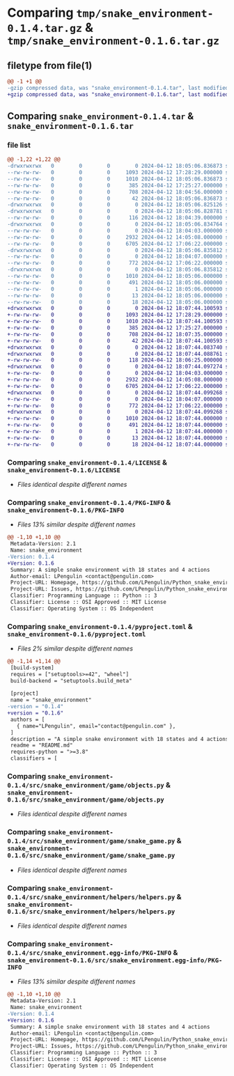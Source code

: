 # Comparing `tmp/snake_environment-0.1.4.tar.gz` & `tmp/snake_environment-0.1.6.tar.gz`

## filetype from file(1)

```diff
@@ -1 +1 @@
-gzip compressed data, was "snake_environment-0.1.4.tar", last modified: Fri Apr 12 18:05:06 2024, max compression
+gzip compressed data, was "snake_environment-0.1.6.tar", last modified: Fri Apr 12 18:07:44 2024, max compression
```

## Comparing `snake_environment-0.1.4.tar` & `snake_environment-0.1.6.tar`

### file list

```diff
@@ -1,22 +1,22 @@
-drwxrwxrwx   0        0        0        0 2024-04-12 18:05:06.836873 snake_environment-0.1.4/
--rw-rw-rw-   0        0        0     1093 2024-04-12 17:28:29.000000 snake_environment-0.1.4/LICENSE
--rw-rw-rw-   0        0        0     1010 2024-04-12 18:05:06.836873 snake_environment-0.1.4/PKG-INFO
--rw-rw-rw-   0        0        0      385 2024-04-12 17:25:27.000000 snake_environment-0.1.4/README.md
--rw-rw-rw-   0        0        0      708 2024-04-12 18:04:56.000000 snake_environment-0.1.4/pyproject.toml
--rw-rw-rw-   0        0        0       42 2024-04-12 18:05:06.836873 snake_environment-0.1.4/setup.cfg
-drwxrwxrwx   0        0        0        0 2024-04-12 18:05:06.825126 snake_environment-0.1.4/src/
-drwxrwxrwx   0        0        0        0 2024-04-12 18:05:06.828781 snake_environment-0.1.4/src/snake_environment/
--rw-rw-rw-   0        0        0      116 2024-04-12 18:04:39.000000 snake_environment-0.1.4/src/snake_environment/__init__.py
-drwxrwxrwx   0        0        0        0 2024-04-12 18:05:06.834764 snake_environment-0.1.4/src/snake_environment/game/
--rw-rw-rw-   0        0        0        0 2024-04-12 18:04:03.000000 snake_environment-0.1.4/src/snake_environment/game/__init__.py
--rw-rw-rw-   0        0        0     2932 2024-04-12 14:05:08.000000 snake_environment-0.1.4/src/snake_environment/game/objects.py
--rw-rw-rw-   0        0        0     6705 2024-04-12 17:06:22.000000 snake_environment-0.1.4/src/snake_environment/game/snake_game.py
-drwxrwxrwx   0        0        0        0 2024-04-12 18:05:06.835812 snake_environment-0.1.4/src/snake_environment/helpers/
--rw-rw-rw-   0        0        0        0 2024-04-12 18:04:07.000000 snake_environment-0.1.4/src/snake_environment/helpers/__init__.py
--rw-rw-rw-   0        0        0      772 2024-04-12 17:06:22.000000 snake_environment-0.1.4/src/snake_environment/helpers/helpers.py
-drwxrwxrwx   0        0        0        0 2024-04-12 18:05:06.835812 snake_environment-0.1.4/src/snake_environment.egg-info/
--rw-rw-rw-   0        0        0     1010 2024-04-12 18:05:06.000000 snake_environment-0.1.4/src/snake_environment.egg-info/PKG-INFO
--rw-rw-rw-   0        0        0      491 2024-04-12 18:05:06.000000 snake_environment-0.1.4/src/snake_environment.egg-info/SOURCES.txt
--rw-rw-rw-   0        0        0        1 2024-04-12 18:05:06.000000 snake_environment-0.1.4/src/snake_environment.egg-info/dependency_links.txt
--rw-rw-rw-   0        0        0       13 2024-04-12 18:05:06.000000 snake_environment-0.1.4/src/snake_environment.egg-info/requires.txt
--rw-rw-rw-   0        0        0       18 2024-04-12 18:05:06.000000 snake_environment-0.1.4/src/snake_environment.egg-info/top_level.txt
+drwxrwxrwx   0        0        0        0 2024-04-12 18:07:44.100593 snake_environment-0.1.6/
+-rw-rw-rw-   0        0        0     1093 2024-04-12 17:28:29.000000 snake_environment-0.1.6/LICENSE
+-rw-rw-rw-   0        0        0     1010 2024-04-12 18:07:44.100593 snake_environment-0.1.6/PKG-INFO
+-rw-rw-rw-   0        0        0      385 2024-04-12 17:25:27.000000 snake_environment-0.1.6/README.md
+-rw-rw-rw-   0        0        0      708 2024-04-12 18:07:35.000000 snake_environment-0.1.6/pyproject.toml
+-rw-rw-rw-   0        0        0       42 2024-04-12 18:07:44.100593 snake_environment-0.1.6/setup.cfg
+drwxrwxrwx   0        0        0        0 2024-04-12 18:07:44.083740 snake_environment-0.1.6/src/
+drwxrwxrwx   0        0        0        0 2024-04-12 18:07:44.088761 snake_environment-0.1.6/src/snake_environment/
+-rw-rw-rw-   0        0        0      118 2024-04-12 18:06:25.000000 snake_environment-0.1.6/src/snake_environment/__init__.py
+drwxrwxrwx   0        0        0        0 2024-04-12 18:07:44.097274 snake_environment-0.1.6/src/snake_environment/game/
+-rw-rw-rw-   0        0        0        0 2024-04-12 18:04:03.000000 snake_environment-0.1.6/src/snake_environment/game/__init__.py
+-rw-rw-rw-   0        0        0     2932 2024-04-12 14:05:08.000000 snake_environment-0.1.6/src/snake_environment/game/objects.py
+-rw-rw-rw-   0        0        0     6705 2024-04-12 17:06:22.000000 snake_environment-0.1.6/src/snake_environment/game/snake_game.py
+drwxrwxrwx   0        0        0        0 2024-04-12 18:07:44.099268 snake_environment-0.1.6/src/snake_environment/helpers/
+-rw-rw-rw-   0        0        0        0 2024-04-12 18:04:07.000000 snake_environment-0.1.6/src/snake_environment/helpers/__init__.py
+-rw-rw-rw-   0        0        0      772 2024-04-12 17:06:22.000000 snake_environment-0.1.6/src/snake_environment/helpers/helpers.py
+drwxrwxrwx   0        0        0        0 2024-04-12 18:07:44.099268 snake_environment-0.1.6/src/snake_environment.egg-info/
+-rw-rw-rw-   0        0        0     1010 2024-04-12 18:07:44.000000 snake_environment-0.1.6/src/snake_environment.egg-info/PKG-INFO
+-rw-rw-rw-   0        0        0      491 2024-04-12 18:07:44.000000 snake_environment-0.1.6/src/snake_environment.egg-info/SOURCES.txt
+-rw-rw-rw-   0        0        0        1 2024-04-12 18:07:44.000000 snake_environment-0.1.6/src/snake_environment.egg-info/dependency_links.txt
+-rw-rw-rw-   0        0        0       13 2024-04-12 18:07:44.000000 snake_environment-0.1.6/src/snake_environment.egg-info/requires.txt
+-rw-rw-rw-   0        0        0       18 2024-04-12 18:07:44.000000 snake_environment-0.1.6/src/snake_environment.egg-info/top_level.txt
```

### Comparing `snake_environment-0.1.4/LICENSE` & `snake_environment-0.1.6/LICENSE`

 * *Files identical despite different names*

### Comparing `snake_environment-0.1.4/PKG-INFO` & `snake_environment-0.1.6/PKG-INFO`

 * *Files 13% similar despite different names*

```diff
@@ -1,10 +1,10 @@
 Metadata-Version: 2.1
 Name: snake_environment
-Version: 0.1.4
+Version: 0.1.6
 Summary: A simple snake environment with 18 states and 4 actions
 Author-email: LPengulin <contact@pengulin.com>
 Project-URL: Homepage, https://github.com/LPengulin/Python_snake_environment
 Project-URL: Issues, https://github.com/LPengulin/Python_snake_environment/issues
 Classifier: Programming Language :: Python :: 3
 Classifier: License :: OSI Approved :: MIT License
 Classifier: Operating System :: OS Independent
```

### Comparing `snake_environment-0.1.4/pyproject.toml` & `snake_environment-0.1.6/pyproject.toml`

 * *Files 2% similar despite different names*

```diff
@@ -1,14 +1,14 @@
 [build-system]
 requires = ["setuptools>=42", "wheel"]
 build-backend = "setuptools.build_meta"
 
 [project]
 name = "snake_environment"
-version = "0.1.4"
+version = "0.1.6"
 authors = [
   { name="LPengulin", email="contact@pengulin.com" },
 ]
 description = "A simple snake environment with 18 states and 4 actions"
 readme = "README.md"
 requires-python = ">=3.8"
 classifiers = [
```

### Comparing `snake_environment-0.1.4/src/snake_environment/game/objects.py` & `snake_environment-0.1.6/src/snake_environment/game/objects.py`

 * *Files identical despite different names*

### Comparing `snake_environment-0.1.4/src/snake_environment/game/snake_game.py` & `snake_environment-0.1.6/src/snake_environment/game/snake_game.py`

 * *Files identical despite different names*

### Comparing `snake_environment-0.1.4/src/snake_environment/helpers/helpers.py` & `snake_environment-0.1.6/src/snake_environment/helpers/helpers.py`

 * *Files identical despite different names*

### Comparing `snake_environment-0.1.4/src/snake_environment.egg-info/PKG-INFO` & `snake_environment-0.1.6/src/snake_environment.egg-info/PKG-INFO`

 * *Files 13% similar despite different names*

```diff
@@ -1,10 +1,10 @@
 Metadata-Version: 2.1
 Name: snake_environment
-Version: 0.1.4
+Version: 0.1.6
 Summary: A simple snake environment with 18 states and 4 actions
 Author-email: LPengulin <contact@pengulin.com>
 Project-URL: Homepage, https://github.com/LPengulin/Python_snake_environment
 Project-URL: Issues, https://github.com/LPengulin/Python_snake_environment/issues
 Classifier: Programming Language :: Python :: 3
 Classifier: License :: OSI Approved :: MIT License
 Classifier: Operating System :: OS Independent
```

